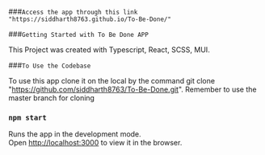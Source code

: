 ###`Access the app through this link "https://siddharth8763.github.io/To-Be-Done/"`

###`Getting Started with To Be Done APP`

This Project was created with Typescript, React, SCSS, MUI.

###`To Use the Codebase`

To use this app clone it on the local by the command git clone "https://github.com/siddharth8763/To-Be-Done.git".
Remember to use the master branch for cloning


### `npm start`

Runs the app in the development mode.\
Open [http://localhost:3000](http://localhost:3000) to view it in the browser.





